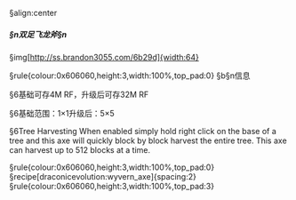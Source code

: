 §align:center
##### §n双足飞龙斧§n

§img[http://ss.brandon3055.com/6b29d]{width:64}

§rule{colour:0x606060,height:3,width:100%,top_pad:0}
§b§n信息

§6基础可存4M RF，升级后可存32M RF

§6基础范围：1×1升级后：5×5

§6Tree Harvesting
When enabled simply hold right click on the base of a tree and this axe will quickly block by block harvest the entire tree.
This axe can harvest up to 512 blocks at a time.

§rule{colour:0x606060,height:3,width:100%,top_pad:0}
§recipe[draconicevolution:wyvern_axe]{spacing:2}
§rule{colour:0x606060,height:3,width:100%,top_pad:3}